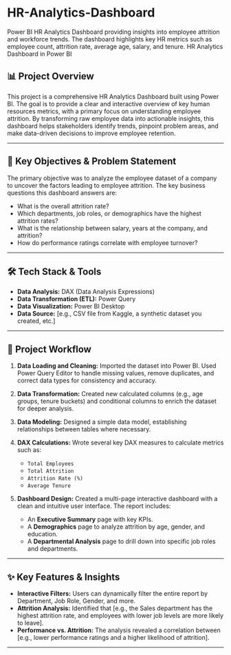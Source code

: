 # HR-Analytics-Dashboard
Power BI HR Analytics Dashboard providing insights into employee attrition and workforce trends. The dashboard highlights key HR metrics such as employee count, attrition rate, average age, salary, and tenure.
HR Analytics Dashboard in Power BI

## 📊 Project Overview

This project is a comprehensive HR Analytics Dashboard built using Power BI. The goal is to provide a clear and interactive overview of key human resources metrics, with a primary focus on understanding employee attrition. By transforming raw employee data into actionable insights, this dashboard helps stakeholders identify trends, pinpoint problem areas, and make data-driven decisions to improve employee retention.

---

## 🎯 Key Objectives & Problem Statement

The primary objective was to analyze the employee dataset of a company to uncover the factors leading to employee attrition. The key business questions this dashboard answers are:

* What is the overall attrition rate?
* Which departments, job roles, or demographics have the highest attrition rates?
* What is the relationship between salary, years at the company, and attrition?
* How do performance ratings correlate with employee turnover?

---

## 🛠️ Tech Stack & Tools

* **Data Analysis:** DAX (Data Analysis Expressions)
* **Data Transformation (ETL):** Power Query
* **Data Visualization:** Power BI Desktop
* **Data Source:** [e.g., CSV file from Kaggle, a synthetic dataset you created, etc.]

---

## 🔄 Project Workflow

1.  **Data Loading and Cleaning:** Imported the dataset into Power BI. Used Power Query Editor to handle missing values, remove duplicates, and correct data types for consistency and accuracy.

2.  **Data Transformation:** Created new calculated columns (e.g., age groups, tenure buckets) and conditional columns to enrich the dataset for deeper analysis.

3.  **Data Modeling:** Designed a simple data model, establishing relationships between tables where necessary.

4.  **DAX Calculations:** Wrote several key DAX measures to calculate metrics such as:
    * `Total Employees`
    * `Total Attrition`
    * `Attrition Rate (%)`
    * `Average Tenure`

5.  **Dashboard Design:** Created a multi-page interactive dashboard with a clean and intuitive user interface. The report includes:
    * An **Executive Summary** page with key KPIs.
    * A **Demographics** page to analyze attrition by age, gender, and education.
    * A **Departmental Analysis** page to drill down into specific job roles and departments.

---

## ✨ Key Features & Insights

* **Interactive Filters:** Users can dynamically filter the entire report by Department, Job Role, Gender, and more.
* **Attrition Analysis:** Identified that [e.g., the Sales department has the highest attrition rate, and employees with lower job levels are more likely to leave].
* **Performance vs. Attrition:** The analysis revealed a correlation between [e.g., lower performance ratings and a higher likelihood of attrition].

---


